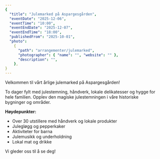```yaml
---
{
  "title": "Julemarked på Aspargesgården",
  "eventDate": "2025-12-06",
  "eventTime": "10:00",
  "eventEndDate": "2025-12-07",
  "eventEndTime": "18:00",
  "publishedFrom": "2025-10-01",
  "photo":
    {
      "path": "arrangementer/julemarked",
      "photographer": { "name": "", "website": "" },
      "description": "",
    },
}
---
```


Velkommen til vårt årlige julemarked på Aspargesgården! 

To dager fylt med julestemning, håndverk, lokale delikatesser og hygge for hele familien. Opplev den magiske julestemningen i våre historiske bygninger og områder.

**Høydepunkter:**
- Over 30 utstillere med håndverk og lokale produkter
- Julegløgg og pepperkaker
- Aktiviteter for barna
- Julemusikk og underholdning
- Lokal mat og drikke

Vi gleder oss til å se deg!
